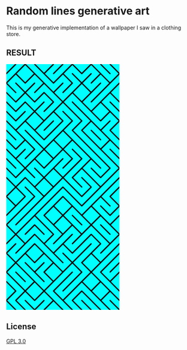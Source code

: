 # Random lines generative art
This is my generative implementation of a wallpaper I saw in a clothing store.

## RESULT
<img src="https://github.com/LindomarRodrigues/Random-lines-generative-art/blob/master/RandomLines.png" height="60%" width="60%">

## License
[GPL 3.0](https://choosealicense.com/licenses/gpl-3.0/)
